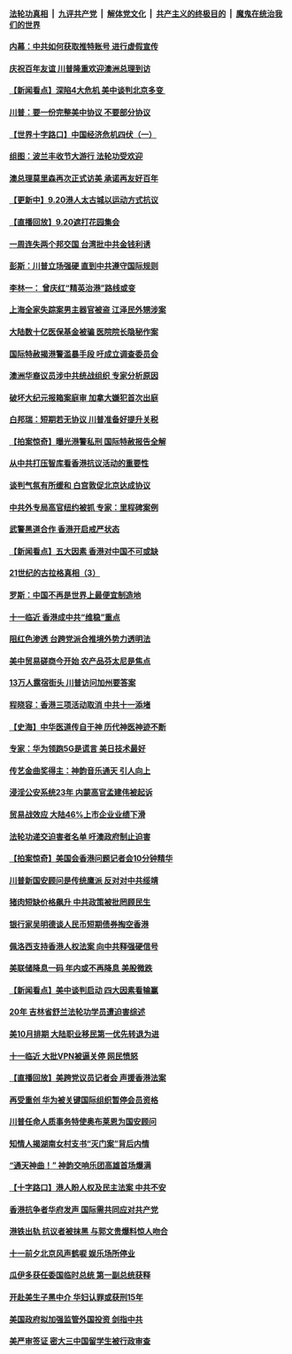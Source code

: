 ####  [法轮功真相](../../../../basic/blob/master/README.md?t=09210326) &nbsp;|&nbsp; [九评共产党](../../../../9ping.md/blob/master/README.md?t=09210326) &nbsp;|&nbsp; [解体党文化](../../../../jtdwh.md/blob/master/README.md?t=09210326)  &nbsp;|&nbsp; [共产主义的终极目的](../../../../gczydzjmd.md/blob/master/README.md?t=09210326) &nbsp;|&nbsp; [魔鬼在统治我们的世界](../../../../mgztzwmdsj.md/blob/master/README.md?t=09210326) 

#### [内幕：中共如何获取推特账号 进行虚假宣传](../pages/nf4514/n11535181.md?t=09210326) 

#### [庆祝百年友谊 川普隆重欢迎澳洲总理到访](../pages/nf4514/n11535946.md?t=09210326) 

#### [【新闻看点】深陷4大危机 美中谈判北京多变 ](../pages/nf4514/n11535692.md?t=09210326) 

#### [川普：要一份完整美中协议 不要部分协议](../pages/nf4514/n11535676.md?t=09210326) 

#### [【世界十字路口】中国经济危机四伏（一）](../pages/nf4514/n11533631.md?t=09210326) 

#### [组图：波兰丰收节大游行 法轮功受欢迎](../pages/nf4514/n11535288.md?t=09210326) 

#### [澳总理莫里森再次正式访美 承诺再友好百年](../pages/nf4514/n11534214.md?t=09210326) 

#### [【更新中】9.20港人太古城以运动方式抗议](../pages/nf4514/n11534630.md?t=09210326) 

#### [【直播回放】9.20遮打花园集会](../pages/nf4514/n11533277.md?t=09210326) 

#### [一周连失两个邦交国 台湾批中共金钱利诱](../pages/nf4514/n11534689.md?t=09210326) 

#### [彭斯：川普立场强硬 直到中共遵守国际规则](../pages/nf4514/n11533669.md?t=09210326) 

#### [李林一： 曾庆红“精英治港”路线或变](../pages/nf4514/n11520386.md?t=09210326) 

#### [上海全家失踪案男主器官被盗 江泽民外甥涉案](../pages/nf4514/n11482022.md?t=09210326) 

#### [大陆数十亿医保基金被骗 医院院长隐秘作案](../pages/nf4514/n11534342.md?t=09210326) 

#### [国际特赦揭港警滥暴手段 吁成立调查委员会](../pages/nf4514/n11533906.md?t=09210326) 

#### [澳洲华裔议员涉中共统战组织 专家分析原因](../pages/nf4514/n11533632.md?t=09210326) 

#### [破坏大纪元报箱案庭审 加拿大嫌犯首次出庭](../pages/nf4514/n11533686.md?t=09210326) 

#### [白邦瑞：短期若无协议 川普准备好提升关税](../pages/nf4514/n11533472.md?t=09210326) 

#### [【拍案惊奇】曝光港警私刑 国际特赦报告全解](../pages/nf4514/n11533815.md?t=09210326) 

#### [从中共打压智库看香港抗议活动的重要性](../pages/nf4514/n11533576.md?t=09210326) 

#### [谈判气氛有所缓和 白宫敦促北京达成协议](../pages/nf4514/n11533516.md?t=09210326) 

#### [中共外专局高官纽约被抓 专家：里程碑案例](../pages/nf4514/n11533187.md?t=09210326) 

#### [武警黑道合作 香港开启戒严状态](../pages/nf4514/n11533370.md?t=09210326) 

#### [【新闻看点】五大因素 香港对中国不可或缺](../pages/nf4514/n11532817.md?t=09210326) 

#### [21世纪的古拉格真相（3）](../pages/nf4514/n11530187.md?t=09210326) 

#### [罗斯：中国不再是世界上最便宜制造地](../pages/nf4514/n11533177.md?t=09210326) 

#### [十一临近 香港成中共“维稳”重点](../pages/nf4514/n11532988.md?t=09210326) 

#### [阻红色渗透 台跨党派合推境外势力透明法](../pages/nf4514/n11532396.md?t=09210326) 

#### [美中贸易磋商今开始 农产品芬太尼是焦点](../pages/nf4514/n11532800.md?t=09210326) 

#### [13万人露宿街头 川普访问加州要答案](../pages/nf4514/n11532672.md?t=09210326) 

#### [程晓容：香港三项活动取消 中共十一添堵](../pages/nf4514/n11531293.md?t=09210326) 

#### [【史海】中华医道传自于神 历代神医神迹不断](../pages/nf4514/n4475262.md?t=09210326) 

#### [专家：华为领跑5G是谎言 美日技术最好](../pages/nf4514/n11532066.md?t=09210326) 

#### [传艺金曲奖得主：神韵音乐通天 引人向上](../pages/nf4514/n11531729.md?t=09210326) 

#### [浸淫公安系统23年 内蒙高官孟建伟被起诉](../pages/nf4514/n11531350.md?t=09210326) 

#### [贸易战效应 大陆46%上市企业业绩下滑](../pages/nf4514/n11531103.md?t=09210326) 

#### [法轮功递交迫害者名单 吁澳政府制止迫害](../pages/nf4514/n11530945.md?t=09210326) 

#### [【拍案惊奇】美国会香港问题记者会10分钟精华](../pages/nf4514/n11531209.md?t=09210326) 

#### [川普新国安顾问是传统鹰派 反对对中共绥靖](../pages/nf4514/n11530608.md?t=09210326) 

#### [猪肉短缺价格飙升 中共政策被批罔顾民生](../pages/nf4514/n11530588.md?t=09210326) 

#### [银行家吴明德谈人民币短期债券掏空香港](../pages/nf4514/n11530551.md?t=09210326) 

#### [佩洛西支持香港人权法案 向中共释强硬信号](../pages/nf4514/n11530716.md?t=09210326) 

#### [美联储降息一码 年内或不再降息 美股微跌](../pages/nf4514/n11530732.md?t=09210326) 

#### [【新闻看点】美中谈判启动 四大因素看输赢](../pages/nf4514/n11530577.md?t=09210326) 

#### [20年 吉林省舒兰法轮功学员遭迫害综述](../pages/nf4514/n11529940.md?t=09210326) 

#### [美10月排期 大陆职业移民第一优先转退为进](../pages/nf4514/n11530300.md?t=09210326) 

#### [十一临近 大批VPN被逼关停 网民愤怒](../pages/nf4514/n11530401.md?t=09210326) 

#### [【直播回放】美跨党议员记者会 声援香港法案](../pages/nf4514/n11530318.md?t=09210326) 

#### [再受重创 华为被关键国际组织暂停会员资格](../pages/nf4514/n11530164.md?t=09210326) 

#### [川普任命人质事务特使奥布莱恩为国安顾问](../pages/nf4514/n11530120.md?t=09210326) 

#### [知情人揭湖南女村支书“灭门案”背后内情](../pages/nf4514/n11530054.md?t=09210326) 

#### [“通天神曲！” 神韵交响乐团高雄首场爆满](../pages/nf4514/n11530022.md?t=09210326) 

#### [【十字路口】港人盼人权及民主法案 中共不安](../pages/nf4514/n11528700.md?t=09210326) 

#### [香港抗争者华府发声 国际需共同应对共产党](../pages/nf4514/n11529844.md?t=09210326) 

#### [港铁出轨 抗议者被抹黑 与郭文贵爆料惊人吻合](../pages/nf4514/n11529881.md?t=09210326) 

#### [十一前夕北京风声鹤唳 娱乐场所停业](../pages/nf4514/n11529719.md?t=09210326) 

#### [瓜伊多获任委国临时总统 第一副总统获释](../pages/nf4514/n11529663.md?t=09210326) 

#### [开赴美生子黑中介 华妇认罪或获刑15年](../pages/nf4514/n11529520.md?t=09210326) 

#### [美国政府拟加强监管外国投资 剑指中共](../pages/nf4514/n11529435.md?t=09210326) 

#### [美严审签证 密大三中国留学生被行政审查](../pages/nf4514/n11528849.md?t=09210326) 

